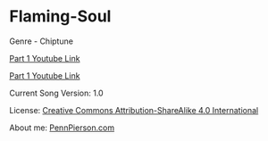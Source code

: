 # Flaming-Soul
Genre - Chiptune

[Part 1 Youtube Link](https://www.youtube.com/watch?v=R71h4F2OXjc&index=2&list=PLye9mcKwe2zy3KW8uK_3F7HVMjJjdqSqU)

[Part 1 Youtube Link](https://www.youtube.com/watch?v=HRuhoCkpmBI&index=3&list=PLye9mcKwe2zy3KW8uK_3F7HVMjJjdqSqU)

Current Song Version: 1.0

License: [Creative Commons Attribution-ShareAlike 4.0 International](http://creativecommons.org/licenses/by-sa/4.0/)

About me: [PennPierson.com](http://pennpierson.com/about.php)